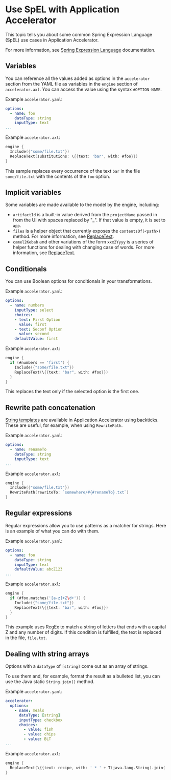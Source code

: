 # Use SpEL with Application Accelerator

This topic tells you about some common Spring Expression Language (SpEL) use cases in Application Accelerator.

For more information, see [Spring Expression Language](https://docs.spring.io/spring-framework/docs/current/reference/html/core.html#expressions)
documentation.

## <a id="variables"></a>Variables

You can reference all the values added as options in the `accelerator` section from the YAML file as
variables in the `engine` section of `accelerator.axl`. You can access the value using the syntax
`#OPTION-NAME`.

Example `accelerator.yaml`:

```yaml
options:
  - name: foo
    dataType: string
    inputType: text
...
```

Example `accelerator.axl`:

```go
engine {
  Include({"some/file.txt"})
  ReplaceText(substitutions: \{{text: 'bar', with: #foo}})
}
```

This sample replaces every occurrence of the text `bar` in the file `some/file.txt`
with the contents of the `foo` option.

## <a id="implicit-variables"></a>Implicit variables

Some variables are made available to the model by the engine, including:

- `artifactId` is a built-in value derived from the `projectName` passed in from
  the UI with spaces replaced by "_". If that value is empty, it is set to `app`.
- `files` is a helper object that currently exposes the `contentsOf(<path>)` method.
  For more information, see [ReplaceText](transforms/replace-text.md).
- `camel2Kebab` and other variations of the form `xxx2Yyyy` is a series of
  helper functions for dealing with changing case of words. For more information, see [ReplaceText](transforms/replace-text.md).

## <a id="conditionals"></a>Conditionals

You can use Boolean options for conditionals in your transformations.

Example `accelerator.yaml`:

```yaml
options:
  - name: numbers
    inputType: select
    choices:
    - text: First Option
      value: first
    - text: Seconf Option
      value: second
    defaultValue: first
```

Example `accelerator.axl`:

```go
engine {
  if (#numbers == 'first') {
    Include({"some/file.txt"})
    ReplaceText(\{{text: "bar", with: #foo}})
  }
}
```

This replaces the text only if the selected option is the first one.

## <a id="rewrite-path-concatentation"></a>Rewrite path concatenation

[String templates](https://docs.spring.io/spring-framework/reference/core/expressions/language-ref/templating.html)
are available in Application Accelerator using backticks. These are useful, for example, when using `RewritePath`.

Example `accelerator.yaml`:

```yaml
options:
  - name: renameTo
    dataType: string
    inputType: text
...
```

Example `accelerator.axl`:

```go
engine {
  Include({"some/file.txt"})
  RewritePath(rewriteTo: `somewhere/#{#renameTo}.txt`)
}
```

## <a id="regular-expressions"></a>Regular expressions

Regular expressions allow you to use patterns as a matcher for strings. Here is an
example of what you can do with them.

Example `accelerator.yaml`:

```yaml
options:
  - name: foo
    dataType: string
    inputType: text
    defaultValue: abcZ123
...
```

Example `accelerator.axl`:

```go
engine {
  if (#foo.matches('[a-z]+Z\d+')) {
    Include({"some/file.txt"})
    ReplaceText(\{{text: "bar", with: #foo}})
  }
}
```

This example uses RegEx to match a string of letters that ends with a capital Z and any number of
digits. If this condition is fulfilled, the text is replaced in the file, `file.txt`.

## <a id="dealing-with-string-array"></a>Dealing with string arrays

Options with a `dataType` of `[string]` come out as an array of strings.

To use them and, for example, format the result as a bulleted list,
you can use the Java static `String.join()` method.

Example `accelerator.yaml`:

```yaml
accelerator:
  options:
    - name: meals
      dataType: [string]
      inputType: checkbox
      choices:
        - value: fish
        - value: chips
        - value: BLT
...
```

Example `accelerator.axl`:

```go
engine {
  ReplaceText(\{{text: recipe, with: ' * ' + T(java.lang.String).join('\n * ', #meals)  }})
}
```
